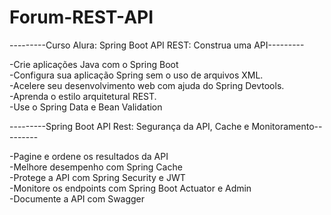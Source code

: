 # Forum-REST-API

---------Curso Alura:   Spring Boot API REST: Construa uma API---------

-Crie aplicações Java com o Spring Boot                                                                                                                                   
-Configura sua aplicação Spring sem o uso de arquivos XML.                                                                                                            
-Acelere seu desenvolvimento web com ajuda do Spring Devtools.                                                                                                            
-Aprenda o estilo arquitetural REST.                                                                                                                                  
-Use o Spring Data e Bean Validation                                                                                                                                  


---------Spring Boot API Rest: Segurança da API, Cache e Monitoramento---------                                                                                                        

-Pagine e ordene os resultados da API                                                                                                                                 
-Melhore desempenho com Spring Cache                                                                                                                                  
-Protege a API com Spring Security e JWT                                                                                                                              
-Monitore os endpoints com Spring Boot Actuator e Admin                                                                                                              
-Documente a API com Swagger
